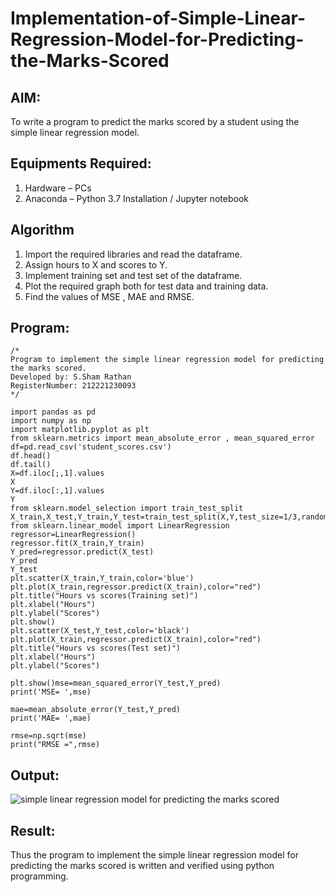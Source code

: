 # Implementation-of-Simple-Linear-Regression-Model-for-Predicting-the-Marks-Scored

## AIM:
To write a program to predict the marks scored by a student using the simple linear regression model.

## Equipments Required:
1. Hardware – PCs
2. Anaconda – Python 3.7 Installation / Jupyter notebook

## Algorithm
1. Import the required libraries and read the dataframe.
2. Assign hours to X and scores to Y.
3. Implement training set and test set of the dataframe.
4. Plot the required graph both for test data and training data.
5. Find the values of MSE , MAE and RMSE.

## Program:
```
/*
Program to implement the simple linear regression model for predicting the marks scored.
Developed by: S.Sham Rathan
RegisterNumber: 212221230093
*/

import pandas as pd
import numpy as np
import matplotlib.pyplot as plt
from sklearn.metrics import mean_absolute_error , mean_squared_error
df=pd.read_csv('student_scores.csv')
df.head()
df.tail()
X=df.iloc[;,1].values
X
Y=df.iloc[:,1].values
Y
from sklearn.model_selection import train_test_split
X_train,X_test,Y_train,Y_test=train_test_split(X,Y,test_size=1/3,random_state=0)
from sklearn.linear_model import LinearRegression
regressor=LinearRegression()
regressor.fit(X_train,Y_train)
Y_pred=regressor.predict(X_test)
Y_pred
Y_test
plt.scatter(X_train,Y_train,color='blue')
plt.plot(X_train,regressor.predict(X_train),color="red")
plt.title("Hours vs scores(Training set)")
plt.xlabel("Hours")
plt.ylabel("Scores")
plt.show()
plt.scatter(X_test,Y_test,color='black')
plt.plot(X_train,regressor.predict(X_train),color="red")
plt.title("Hours vs scores(Test set)")
plt.xlabel("Hours")
plt.ylabel("Scores")

plt.show()mse=mean_squared_error(Y_test,Y_pred)
print('MSE= ',mse)

mae=mean_absolute_error(Y_test,Y_pred)
print('MAE= ',mae)

rmse=np.sqrt(mse)
print("RMSE =",rmse)
```

## Output:
![simple linear regression model for predicting the marks scored](sam.png)


## Result:
Thus the program to implement the simple linear regression model for predicting the marks scored is written and verified using python programming.
